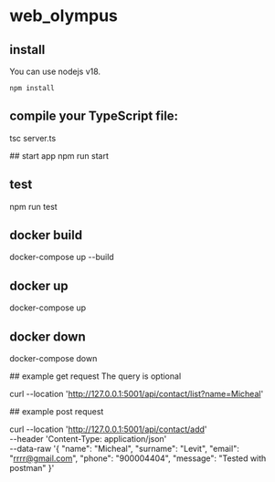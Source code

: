 # web_olympus

## install
You can use nodejs v18.
```
npm install
```

## compile your TypeScript file:
tsc server.ts

## start app
npm run start

## test
npm run test

## docker build
docker-compose up --build

## docker up
docker-compose up

## docker down
docker-compose down

## example get request
The query is optional

curl --location 'http://127.0.0.1:5001/api/contact/list?name=Micheal'

## example post request

curl --location 'http://127.0.0.1:5001/api/contact/add' \
--header 'Content-Type: application/json' \
--data-raw '{
    "name": "Micheal",
    "surname": "Levit",
    "email": "rrrr@gmail.com",
    "phone": "900004404",
    "message": "Tested with postman"
}'